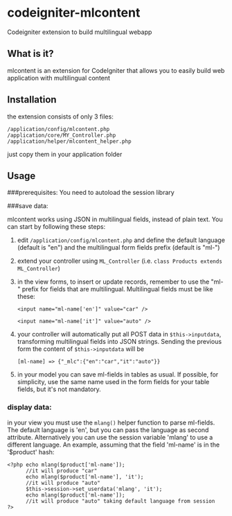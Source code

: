codeigniter-mlcontent
=====================

Codeigniter extension to build multilingual webapp


What is it?
-----------

mlcontent is an extension for CodeIgniter that allows you to easily build web application with multilingual content

Installation
------------

the extension consists of only 3 files:

    /application/config/mlcontent.php
    /application/core/MY_Controller.php
    /application/helper/mlcontent_helper.php
    
just copy them in your application folder

Usage
-----

###prerequisites:
You need to autoload the session library

###save data:

mlcontent works using JSON in multilingual fields, instead of plain text. You can start by following these steps:

1. edit `/application/config/mlcontent.php` and define the default language (default is "en") and the multilingual form fields prefix (default is "ml-")
2. extend your controller using `ML_Controller` (i.e. `class Products extends ML_Controller`)
3. in the view forms, to insert or update records, remember to use the "ml-" prefix for fields that are multilingual. Multilingual fields must be like these:

    `<input name="ml-name['en']" value="car" />`
    
    `<input name="ml-name['it']" value="auto" />`
    
4. your controller will automatically put all POST data in `$this->inputdata`, transforming multilingual fields into JSON strings. Sending the previous form the content of `$this->inputdata` will be

    `[ml-name] => {"_mlc":{"en":"car","it":"auto"}}`
    
5. in your model you can save ml-fields in tables as usual. If possible, for simplicity, use the same name used in the form fields for your table fields, but it's not mandatory.

### display data:

in your view you must use the `mlang()` helper function to parse ml-fields. The default language is 'en', but you can pass 
the language as second attribute. Alternatively you can use the session variable 'mlang' to use a different language. 
An example, assuming that the field 'ml-name' is in the '$product' hash:

    <?php echo mlang($product['ml-name']); 
          //it will produce "car"
          echo mlang($product['ml-name'], 'it');
          //it will produce "auto"
          $this->session->set_userdata('mlang', 'it');
          echo mlang($product['ml-name']);
          //it will produce "auto" taking default language from session
    ?>
    

    

